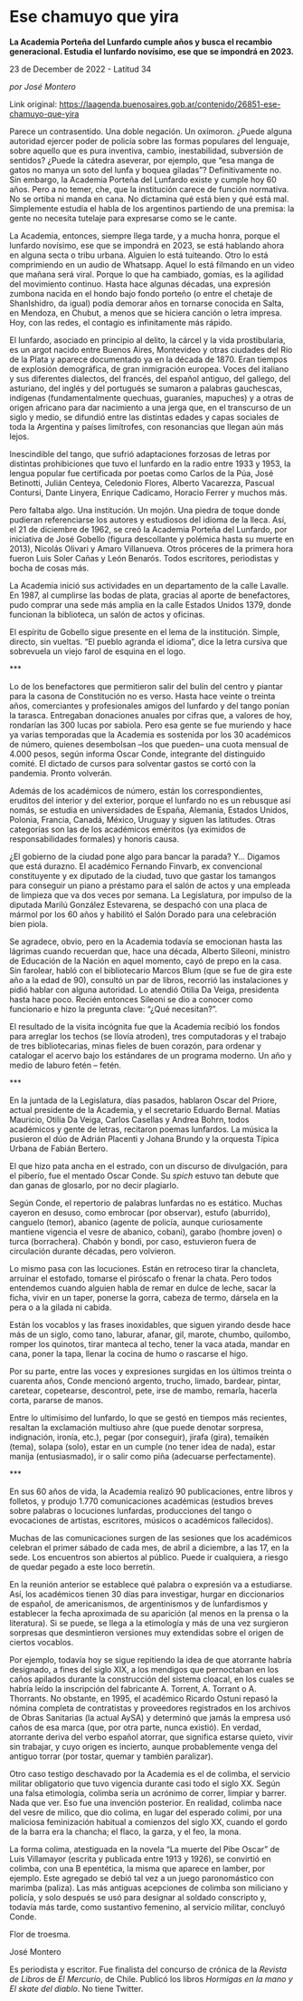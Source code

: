 # Ese chamuyo que yira

**La Academia Porteña del Lunfardo cumple años y busca el recambio generacional. Estudia el lunfardo novísimo, ese que se impondrá en 2023.**

23 de December de 2022 - Latitud 34

_por José Montero_

Link original: https://laagenda.buenosaires.gob.ar/contenido/26851-ese-chamuyo-que-yira



Parece un contrasentido. Una doble negación. Un oxímoron. ¿Puede alguna autoridad ejercer poder de policía sobre las formas populares del lenguaje, sobre aquello que es pura inventiva, cambio, inestabilidad, subversión de sentidos? ¿Puede la cátedra aseverar, por ejemplo, que “esa manga de gatos no manya un soto del lunfa y boquea giladas”? Definitivamente no. Sin embargo, la Academia Porteña del Lunfardo existe y cumple hoy 60 años. Pero a no temer, che, que la institución carece de función normativa. No se ortiba ni manda en cana. No dictamina qué está bien y qué está mal. Simplemente estudia el habla de los argentinos partiendo de una premisa: la gente no necesita tutelaje para expresarse como se le cante.




La Academia, entonces, siempre llega tarde, y a mucha honra, porque el lunfardo novísimo, ese que se impondrá en 2023, se está hablando ahora en alguna secta o tribu urbana. Alguien lo está tuiteando. Otro lo está comprimiendo en un audio de Whatsapp. Aquel lo está filmando en un video que mañana será viral. Porque lo que ha cambiado, gomías, es la agilidad del movimiento continuo. Hasta hace algunas décadas, una expresión zumbona nacida en el hondo bajo fondo porteño (o entre el chetaje de ShanIshidro, da igual) podía demorar años en tornarse conocida en Salta, en Mendoza, en Chubut, a menos que se hiciera canción o letra impresa. Hoy, con las redes, el contagio es infinitamente más rápido.




El lunfardo, asociado en principio al delito, la cárcel y la vida prostibularia, es un argot nacido entre Buenos Aires, Montevideo y otras ciudades del Río de la Plata y aparece documentado ya en la década de 1870. Eran tiempos de explosión demográfica, de gran inmigración europea. Voces del italiano y sus diferentes dialectos, del francés, del español antiguo, del gallego, del asturiano, del inglés y del portugués se sumaron a palabras gauchescas, indígenas (fundamentalmente quechuas, guaraníes, mapuches) y a otras de origen africano para dar nacimiento a una jerga que, en el transcurso de un siglo y medio, se difundió entre las distintas edades y capas sociales de toda la Argentina y países limítrofes, con resonancias que llegan aún más lejos.




Inescindible del tango, que sufrió adaptaciones forzosas de letras por distintas prohibiciones que tuvo el lunfardo en la radio entre 1933 y 1953, la lengua popular fue certificada por poetas como Carlos de la Púa, José Betinotti, Julián Centeya, Celedonio Flores, Alberto Vacarezza, Pascual Contursi, Dante Linyera, Enrique Cadícamo, Horacio Ferrer y muchos más.




Pero faltaba algo. Una institución. Un mojón. Una piedra de toque donde pudieran referenciarse los autores y estudiosos del idioma de la lleca. Así, el 21 de diciembre de 1962, se creó la Academia Porteña del Lunfardo, por iniciativa de José Gobello (figura descollante y polémica hasta su muerte en 2013), Nicolás Olivari y Amaro Villanueva. Otros próceres de la primera hora fueron Luis Soler Cañas y León Benarós. Todos escritores, periodistas y bocha de cosas más.




La Academia inició sus actividades en un departamento de la calle Lavalle. En 1987, al cumplirse las bodas de plata, gracias al aporte de benefactores, pudo comprar una sede más amplia en la calle Estados Unidos 1379, donde funcionan la biblioteca, un salón de actos y oficinas.




El espíritu de Gobello sigue presente en el lema de la institución. Simple, directo, sin vueltas. “El pueblo agranda el idioma”, dice la letra cursiva que sobrevuela un viejo farol de esquina en el logo.




\*\*\*




Lo de los benefactores que permitieron salir del bulín del centro y piantar para la casona de Constitución no es verso. Hasta hace veinte o treinta años, comerciantes y profesionales amigos del lunfardo y del tango ponían la tarasca. Entregaban donaciones anuales por cifras que, a valores de hoy, rondarían las 300 lucas por sabiola. Pero esa gente se fue muriendo y hace ya varias temporadas que la Academia es sostenida por los 30 académicos de número, quienes desembolsan –los que pueden– una cuota mensual de 4.000 pesos, según informa Oscar Conde, integrante del distinguido comité. El dictado de cursos para solventar gastos se cortó con la pandemia. Pronto volverán.




Además de los académicos de número, están los correspondientes, eruditos del interior y del exterior, porque el lunfardo no es un rebusque así nomás, se estudia en universidades de España, Alemania, Estados Unidos, Polonia, Francia, Canadá, México, Uruguay y siguen las latitudes. Otras categorías son las de los académicos eméritos (ya eximidos de responsabilidades formales) y honoris causa.




¿El gobierno de la ciudad pone algo para bancar la parada? Y… Digamos que está durazno. El académico Fernando Finvarb, ex convencional constituyente y ex diputado de la ciudad, tuvo que gastar los tamangos para conseguir un piano a préstamo para el salón de actos y una empleada de limpieza que va dos veces por semana. La Legislatura, por impulso de la diputada Marilú González Estevarena, se despachó con una placa de mármol por los 60 años y habilitó el Salón Dorado para una celebración bien piola.




Se agradece, obvio, pero en la Academia todavía se emocionan hasta las lágrimas cuando recuerdan que, hace una década, Alberto Sileoni, ministro de Educación de la Nación en aquel momento, cayó de prepo en la casa. Sin farolear, habló con el bibliotecario Marcos Blum (que se fue de gira este año a la edad de 90), consultó un par de libros, recorrió las instalaciones y pidió hablar con alguna autoridad. Lo atendió Otilia Da Veiga, presidenta hasta hace poco. Recién entonces Sileoni se dio a conocer como funcionario e hizo la pregunta clave: “¿Qué necesitan?”.




El resultado de la visita incógnita fue que la Academia recibió los fondos para arreglar los techos (se llovía atroden), tres computadoras y el trabajo de tres bibliotecarias, minas fieles de buen corazón, para ordenar y catalogar el acervo bajo los estándares de un programa moderno. Un año y medio de laburo fetén – fetén.




\*\*\*




En la juntada de la Legislatura, días pasados, hablaron Oscar del Priore, actual presidente de la Academia, y el secretario Eduardo Bernal. Matías Mauricio, Otilia Da Veiga, Carlos Casellas y Andrea Bohrn, todos académicos y gente de letras, recitaron poemas lunfardos. La música la pusieron el dúo de Adrián Placenti y Johana Brundo y la orquesta Típica Urbana de Fabián Bertero.




El que hizo pata ancha en el estrado, con un discurso de divulgación, para el piberío, fue el mentado Oscar Conde. Su *spich* estuvo tan debute que dan ganas de glosarlo, por no decir plagiarlo.




Según Conde, el repertorio de palabras lunfardas no es estático. Muchas cayeron en desuso, como embrocar (por observar), estufo (aburrido), canguelo (temor), abanico (agente de policía, aunque curiosamente mantiene vigencia el vesre de abanico, cobani), garabo (hombre joven) o turca (borrachera). Chabón y bondi, por caso, estuvieron fuera de circulación durante décadas, pero volvieron.




Lo mismo pasa con las locuciones. Están en retroceso tirar la chancleta, arruinar el estofado, tomarse el piróscafo o frenar la chata. Pero todos entendemos cuando alguien habla de remar en dulce de leche, sacar la ficha, vivir en un taper, ponerse la gorra, cabeza de termo, dársela en la pera o a la gilada ni cabida.




Están los vocablos y las frases inoxidables, que siguen yirando desde hace más de un siglo, como tano, laburar, afanar, gil, marote, chumbo, quilombo, romper los quinotos, tirar manteca al techo, tener la vaca atada, mandar en cana, poner la tapa, llenar la cocina de humo o rascarse el higo.




Por su parte, entre las voces y expresiones surgidas en los últimos treinta o cuarenta años, Conde mencionó argento, trucho, limado, bardear, pintar, caretear, copetearse, descontrol, pete, irse de mambo, remarla, hacerla corta, pararse de manos.




Entre lo ultimísimo del lunfardo, lo que se gestó en tiempos más recientes, resaltan la exclamación multiuso ahre (que puede denotar sorpresa, indignación, ironía, etc.), pegar (por conseguir), jirafa (gira), temaikén (tema), solapa (solo), estar en un cumple (no tener idea de nada), estar manija (entusiasmado), ir o salir como piña (adecuarse perfectamente).




\*\*\*




En sus 60 años de vida, la Academia realizó 90 publicaciones, entre libros y folletos, y produjo 1.770 comunicaciones académicas (estudios breves sobre palabras o locuciones lunfardas, producciones del tango o evocaciones de artistas, escritores, músicos o académicos fallecidos).




Muchas de las comunicaciones surgen de las sesiones que los académicos celebran el primer sábado de cada mes, de abril a diciembre, a las 17, en la sede. Los encuentros son abiertos al público. Puede ir cualquiera, a riesgo de quedar pegado a este loco berretín.




En la reunión anterior se establece qué palabra o expresión va a estudiarse. Así, los académicos tienen 30 días para investigar, hurgar en diccionarios de español, de americanismos, de argentinismos y de lunfardismos y establecer la fecha aproximada de su aparición (al menos en la prensa o la literatura). Si se puede, se llega a la etimología y más de una vez surgieron sorpresas que desmintieron versiones muy extendidas sobre el origen de ciertos vocablos.




Por ejemplo, todavía hoy se sigue repitiendo la idea de que atorrante habría designado, a fines del siglo XIX, a los mendigos que pernoctaban en los caños apilados durante la construcción del sistema cloacal, en los cuales se habría leído la inscripción del fabricante A. Torrent, A. Torrant o A. Thorrants. No obstante, en 1995, el académico Ricardo Ostuni repasó la nómina completa de contratistas y proveedores registrados en los archivos de Obras Sanitarias (la actual AySA) y determinó que jamás la empresa usó caños de esa marca (que, por otra parte, nunca existió). En verdad, atorrante deriva del verbo español atorrar, que significa estarse quieto, vivir sin trabajar, y cuyo origen es incierto, aunque probablemente venga del antiguo torrar (por tostar, quemar y también paralizar).




Otro caso testigo deschavado por la Academia es el de colimba, el servicio militar obligatorio que tuvo vigencia durante casi todo el siglo XX. Según una falsa etimología, colimba sería un acrónimo de correr, limpiar y barrer. Nada que ver. Eso fue una invención posterior. En realidad, colimba nace del vesre de milico, que dio colima, en lugar del esperado colimi, por una maliciosa feminización habitual a comienzos del siglo XX, cuando el gordo de la barra era la chancha; el flaco, la garza, y el feo, la mona.




La forma colima, atestiguada en la novela “La muerte del Pibe Oscar” de Luis Villamayor (escrita y publicada entre 1913 y 1926), se convirtió en colimba, con una B epentética, la misma que aparece en lamber, por ejemplo. Este agregado se debió tal vez a un juego paronomástico con marimba (paliza). Las más antiguas acepciones de colimba son miliciano y policía, y solo después se usó para designar al soldado conscripto y, todavía más tarde, como sustantivo femenino, al servicio militar, concluyó Conde.




Flor de troesma.




José Montero




Es periodista y escritor. Fue finalista del concurso de crónica de la *Revista de Libros* de *El Mercurio*, de Chile. Publicó los libros *Hormigas en la mano y El skate del diablo*. No tiene Twitter.



